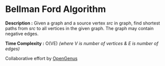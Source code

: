 # Bellman Ford Algorithm

**Description :** Given a graph and a source vertex *src* in graph, find shortest paths from *src* to all vertices in the given graph. The graph may contain negative edges.

**Time Complexity :** O(VE) *(where V is number of vertices & E is number of edges)*

Collaborative effort by [OpenGenus](https://github.com/opengenus)